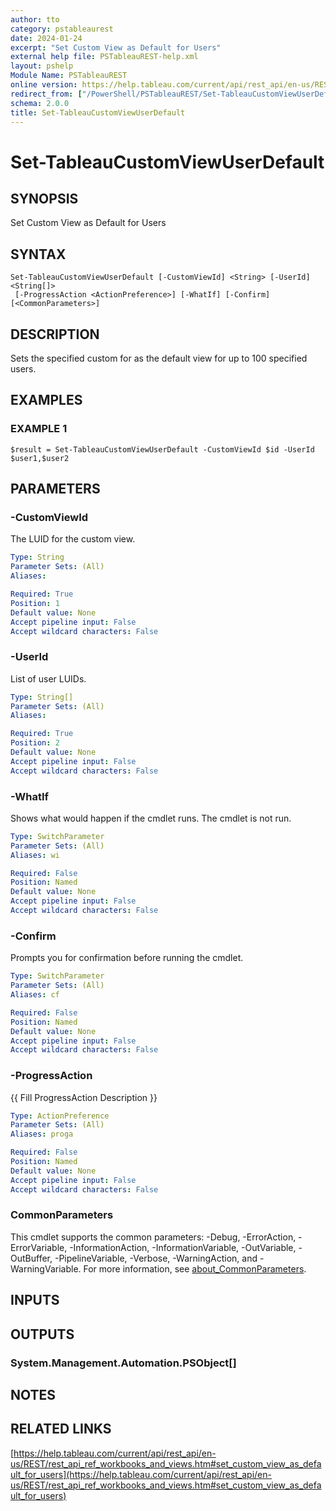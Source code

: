 ```yaml
---
author: tto
category: pstableaurest
date: 2024-01-24
excerpt: "Set Custom View as Default for Users"
external help file: PSTableauREST-help.xml
layout: pshelp
Module Name: PSTableauREST
online version: https://help.tableau.com/current/api/rest_api/en-us/REST/rest_api_ref_workbooks_and_views.htm#set_custom_view_as_default_for_users
redirect_from: ["/PowerShell/PSTableauREST/Set-TableauCustomViewUserDefault/", "/PowerShell/PSTableauREST/set-tableaucustomviewuserdefault/", "/PowerShell/set-tableaucustomviewuserdefault/"]
schema: 2.0.0
title: Set-TableauCustomViewUserDefault
---
```


# Set-TableauCustomViewUserDefault

## SYNOPSIS
Set Custom View as Default for Users

## SYNTAX

```
Set-TableauCustomViewUserDefault [-CustomViewId] <String> [-UserId] <String[]>
 [-ProgressAction <ActionPreference>] [-WhatIf] [-Confirm] [<CommonParameters>]
```

## DESCRIPTION
Sets the specified custom for as the default view for up to 100 specified users.

## EXAMPLES

### EXAMPLE 1
```
$result = Set-TableauCustomViewUserDefault -CustomViewId $id -UserId $user1,$user2
```

## PARAMETERS

### -CustomViewId
The LUID for the custom view.

```yaml
Type: String
Parameter Sets: (All)
Aliases:

Required: True
Position: 1
Default value: None
Accept pipeline input: False
Accept wildcard characters: False
```

### -UserId
List of user LUIDs.

```yaml
Type: String[]
Parameter Sets: (All)
Aliases:

Required: True
Position: 2
Default value: None
Accept pipeline input: False
Accept wildcard characters: False
```

### -WhatIf
Shows what would happen if the cmdlet runs.
The cmdlet is not run.

```yaml
Type: SwitchParameter
Parameter Sets: (All)
Aliases: wi

Required: False
Position: Named
Default value: None
Accept pipeline input: False
Accept wildcard characters: False
```

### -Confirm
Prompts you for confirmation before running the cmdlet.

```yaml
Type: SwitchParameter
Parameter Sets: (All)
Aliases: cf

Required: False
Position: Named
Default value: None
Accept pipeline input: False
Accept wildcard characters: False
```

### -ProgressAction
{{ Fill ProgressAction Description }}

```yaml
Type: ActionPreference
Parameter Sets: (All)
Aliases: proga

Required: False
Position: Named
Default value: None
Accept pipeline input: False
Accept wildcard characters: False
```

### CommonParameters
This cmdlet supports the common parameters: -Debug, -ErrorAction, -ErrorVariable, -InformationAction, -InformationVariable, -OutVariable, -OutBuffer, -PipelineVariable, -Verbose, -WarningAction, and -WarningVariable. For more information, see [about_CommonParameters](http://go.microsoft.com/fwlink/?LinkID=113216).

## INPUTS

## OUTPUTS

### System.Management.Automation.PSObject[]
## NOTES

## RELATED LINKS

[https://help.tableau.com/current/api/rest_api/en-us/REST/rest_api_ref_workbooks_and_views.htm#set_custom_view_as_default_for_users](https://help.tableau.com/current/api/rest_api/en-us/REST/rest_api_ref_workbooks_and_views.htm#set_custom_view_as_default_for_users)

